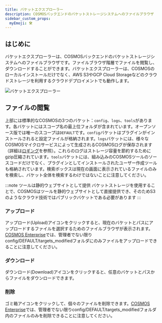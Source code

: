 ```yaml
---
title: バケットエクスプローラー
description: COSMOSバックエンドのバケットストレージシステムへのファイルブラウザ
sidebar_custom_props:
  myEmoji: 🛠️
---
```


## はじめに

バケットエクスプローラーは、COSMOSバックエンドのバケットストレージシステムへのファイルブラウザです。ファイルブラウザ階層でファイルを閲覧し、ダウンロードすることができます。バケットエクスプローラーは、COSMOSのローカルインストールだけでなく、AWS S3やGCP Cloud Storageなどのクラウドストレージを利用するクラウドデプロイメントでも動作します。

![バケットエクスプローラー](pathname:///img/bucket_explorer/bucket_explorer.png)

## ファイルの閲覧

上部には標準的なCOSMOSの3つのバケット：`config`、`logs`、`tools`があります。各バケットにはスコープ名の最上位フォルダが含まれています。オープンソース版では唯一のスコープは`DEFAULT`です。`config`バケットはプラグインがインストールされると設定ファイルが格納されます。`logs`バケットには、様々なCOSMOSマイクロサービスによって生成されるCOSMOSログが保存されます（詳細は[ロギング](../guides/logging.md)を参照）。これらのログはストレージ容量を節約するためにgzip圧縮されています。`tools`バケットには、組み込みのCOSMOSツールのソースコードだけでなく、プラグインとしてインストールされたユーザー作成ツールも格納されています。検索ボックスは現在の画面に表示されているファイルのみを検索し、バケット全体を検索するわけではないことに注意してください。

:::note ツールは静的ウェブサイトとして提供
バケットストレージを使用することで、COSMOSはツールを静的ウェブサイトとして直接提供でき、そのためS3のようなクラウド技術ではパブリックバケットである必要があります
:::

### アップロード

アップロード(Upload)アイコンをクリックすると、現在のバケットとパスにアップロードするファイルを選択するためのファイルブラウザが表示されます。[COSMOS Enterprise](https://openc3.com/enterprise)では、管理者でない限りconfig/DEFAULT/targets_modifiedフォルダにのみファイルをアップロードできることに注意してください。

### ダウンロード

ダウンロード(Download)アイコンをクリックすると、任意のバケットとパスからファイルをダウンロードできます。

### 削除

ゴミ箱アイコンをクリックして、個々のファイルを削除できます。[COSMOS Enterprise](https://openc3.com/enterprise)では、管理者でない限りconfig/DEFAULT/targets_modifiedフォルダ内のファイルのみを削除できることに注意してください。